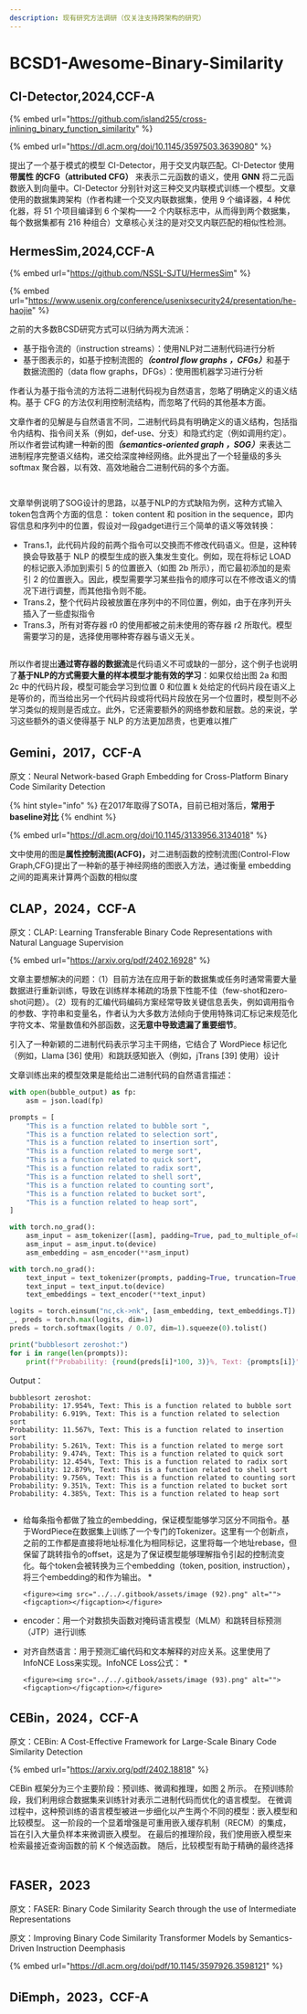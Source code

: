 ```yaml
---
description: 现有研究方法调研（仅关注支持跨架构的研究）
---
```


# BCSD1-Awesome-Binary-Similarity

## CI-Detector,2024,CCF-A

{% embed url="https://github.com/island255/cross-inlining_binary_function_similarity" %}

{% embed url="https://dl.acm.org/doi/10.1145/3597503.3639080" %}

提出了一个基于模式的模型 CI-Detector，用于交叉内联匹配。CI-Detector 使用**带属性 的CFG（attributed CFG）** 来表示二元函数的语义，使用 **GNN** 将二元函数嵌入到向量中。CI-Detector 分别针对这三种交叉内联模式训练一个模型。文章使用的数据集跨架构（作者构建一个交叉内联数据集，使用 9 个编译器，4 种优化器，将 51 个项目编译到 6 个架构——2 个内联标志中，从而得到两个数据集，每个数据集都有 216 种组合）文章核心关注的是对交叉内联匹配的相似性检测。



## HermesSim,2024,CCF-A

{% embed url="https://github.com/NSSL-SJTU/HermesSim" %}

{% embed url="https://www.usenix.org/conference/usenixsecurity24/presentation/he-haojie" %}

之前的大多数BCSD研究方式可以归纳为两大流派：

* 基于指令流的（instruction streams）：使用NLP对二进制代码进行分析
* 基于图表示的，如基于控制流图&#x7684;_**（control flow graphs ，CFGs）**_&#x548C;基于数据流图的（data flow graphs，DFGs）：使用图机器学习进行分析

作者认为基于指令流的方法将二进制代码视为自然语言，忽略了明确定义的语义结构。基于 CFG 的方法仅利用控制流结构，而忽略了代码的其他基本方面。

文章作者的见解是与自然语言不同，二进制代码具有明确定义的语义结构，包括指令内结构、指令间关系（例如，def-use、分支）和隐式约定（例如调用约定）。所以作者尝试构建一种新的&#x56FE;_**（semantics-oriented graph ，SOG）**_&#x6765;表达二进制程序完整语义结构，递交给深度神经网络。此外提出了一个轻量级的多头 softmax 聚合器，以有效、高效地融合二进制代码的多个方面。

<figure><img src="../../.gitbook/assets/image (84).png" alt=""><figcaption></figcaption></figure>

<figure><img src="../../.gitbook/assets/image (85).png" alt=""><figcaption></figcaption></figure>

文章举例说明了SOG设计的思路，以基于NLP的方式缺陷为例，这种方式输入token包含两个方面的信息： token content 和 position in the sequence，即内容信息和序列中的位置，假设对一段gadget进行三个简单的语义等效转换：

* Trans.1，此代码片段的前两个指令可以交换而不修改代码语义。但是，这种转换会导致基于 NLP 的模型生成的嵌入集发生变化。例如，现在将标记 LOAD 的标记嵌入添加到索引 5 的位置嵌入（如图 2b 所示），而它最初添加的是索引 2 的位置嵌入。因此，模型需要学习某些指令的顺序可以在不修改语义的情况下进行调整，而其他指令则不能。
* Trans.2，整个代码片段被放置在序列中的不同位置，例如，由于在序列开头插入了一些虚拟指令
* Trans.3，所有对寄存器 r0 的使用都被之前未使用的寄存器 r2 所取代。模型需要学习的是，选择使用哪种寄存器与语义无关。

<figure><img src="../../.gitbook/assets/image (86).png" alt=""><figcaption></figcaption></figure>

所以作者提出**通过寄存器的数据流**是代码语义不可或缺的一部分，这个例子也说明了**基于NLP的方式需要大量的样本模型才能有效的学习**：如果仅给出图 2a 和图 2c 中的代码片段，模型可能会学习到位置 0 和位置 k 处给定的代码片段在语义上是等价的，而当给出另一个代码片段或将代码片段放在另一个位置时，模型则不必学习类似的规则是否成立。此外，它还需要额外的网络参数和层数。总的来说，学习这些额外的语义使得基于 NLP 的方法更加昂贵，也更难以推广



## Gemini，2017，CCF-A

原文：Neural Network-based Graph Embedding for Cross-Platform Binary Code Similarity Detection

{% hint style="info" %}
在2017年取得了SOTA，目前已相对落后，**常用于baseline对比**
{% endhint %}

{% embed url="https://dl.acm.org/doi/10.1145/3133956.3134018" %}

文中使用的图是**属性控制流图(ACFG)，**&#x5BF9;二进制函数的控制流图(Control-Flow Graph,CFG)提出了一种新的基于神经网络的图嵌入方法，通过衡量 embedding 之间的距离来计算两个函数的相似度





## CLAP，2024，CCF-A

原文：CLAP: Learning Transferable Binary Code Representations with Natural Language Supervision

{% embed url="https://arxiv.org/pdf/2402.16928" %}

文章主要想解决的问题：（1）目前方法在应用于新的数据集或任务时通常需要大量数据进行重新训练，导致在训练样本稀疏的场景下性能不佳（few-shot和zero-shot问题）。（2）现有的汇编代码编码方案经常导致关键信息丢失，例如调用指令的参数、字符串和变量名，作者认为大多数方法倾向于使用特殊词汇标记来规范化字符文本、常量数值和外部函数，这**无意中导致遗漏了重要细节**。

引入了一种新颖的二进制代码表示学习主干网络，它结合了 WordPiece 标记化（例如，Llama \[36] 使用）和跳跃感知嵌入（例如，jTrans \[39] 使用）设计

文章训练出来的模型效果是能给出二进制代码的自然语言描述：

```python
with open(bubble_output) as fp:
    asm = json.load(fp)

prompts = [
    "This is a function related to bubble sort ",
    "This is a function related to selection sort",
    "This is a function related to insertion sort",
    "This is a function related to merge sort",
    "This is a function related to quick sort",
    "This is a function related to radix sort",
    "This is a function related to shell sort",
    "This is a function related to counting sort",
    "This is a function related to bucket sort",
    "This is a function related to heap sort",
]

with torch.no_grad():
    asm_input = asm_tokenizer([asm], padding=True, pad_to_multiple_of=8, return_tensors="pt", verbose=False)
    asm_input = asm_input.to(device)
    asm_embedding = asm_encoder(**asm_input)

with torch.no_grad():
    text_input = text_tokenizer(prompts, padding=True, truncation=True, return_tensors='pt')
    text_input = text_input.to(device)
    text_embeddings = text_encoder(**text_input)

logits = torch.einsum("nc,ck->nk", [asm_embedding, text_embeddings.T])
_, preds = torch.max(logits, dim=1)
preds = torch.softmax(logits / 0.07, dim=1).squeeze(0).tolist()

print("bubblesort zeroshot:")
for i in range(len(prompts)):
    print(f"Probability: {round(preds[i]*100, 3)}%, Text: {prompts[i]}")
```

Output：

```
bubblesort zeroshot:
Probability: 17.954%, Text: This is a function related to bubble sort 
Probability: 6.919%, Text: This is a function related to selection sort
Probability: 11.567%, Text: This is a function related to insertion sort
Probability: 5.261%, Text: This is a function related to merge sort
Probability: 9.474%, Text: This is a function related to quick sort
Probability: 12.454%, Text: This is a function related to radix sort
Probability: 12.879%, Text: This is a function related to shell sort
Probability: 9.756%, Text: This is a function related to counting sort
Probability: 9.351%, Text: This is a function related to bucket sort
Probability: 4.385%, Text: This is a function related to heap sort
```

<figure><img src="../../.gitbook/assets/image (91).png" alt=""><figcaption></figcaption></figure>

* 给每条指令都做了独立的embedding，保证模型能够学习区分不同指令。基于WordPiece在数据集上训练了一个专门的Tokenizer。这里有一个创新点，之前的工作都是直接将地址标准化为相同标记，这里将每一个地址rebase，但保留了跳转指令的offset，这是为了保证模型能够理解指令引起的控制流变化。每个token会被转换为三个embedding（token, position, instruction），将三个embedding的和作为输出。
  *

      <figure><img src="../../.gitbook/assets/image (92).png" alt=""><figcaption></figcaption></figure>
* encoder：用一个对数损失函数对掩码语言模型（MLM）和跳转目标预测（JTP）进行训练
* 对齐自然语言：用于预测汇编代码和文本解释的对应关系。这里使用了InfoNCE Loss来实现。InfoNCE Loss公式：
  *

      <figure><img src="../../.gitbook/assets/image (93).png" alt=""><figcaption></figcaption></figure>

## CEBin，2024，CCF-A

原文：CEBin: A Cost-Effective Framework for Large-Scale Binary Code Similarity Detection

{% embed url="https://arxiv.org/pdf/2402.18818" %}

CEBin 框架分为三个主要阶段：预训练、微调和推理，如图 [2](https://arxiv.org/html/2402.18818v1#S3.F2) 所示。 在预训练阶段，我们利用综合数据集来训练针对表示二进制代码而优化的语言模型。 在微调过程中，这种预训练的语言模型被进一步细化以产生两个不同的模型：嵌入模型和比较模型。 这一阶段的一个显着增强是可重用嵌入缓存机制（RECM）的集成，旨在引入大量负样本来微调嵌入模型。 在最后的推理阶段，我们使用嵌入模型来检索最接近查询函数的前 K 个候选函数。 随后，比较模型有助于精确的最终选择

<figure><img src="../../.gitbook/assets/image (95).png" alt=""><figcaption></figcaption></figure>

## FASER，2023

原文：FASER: Binary Code Similarity Search through the use of Intermediate Representations





原文：Improving Binary Code Similarity Transformer Models by Semantics-Driven Instruction Deemphasis

{% embed url="https://dl.acm.org/doi/pdf/10.1145/3597926.3598121" %}

## DiEmph，2023，CCF-A
